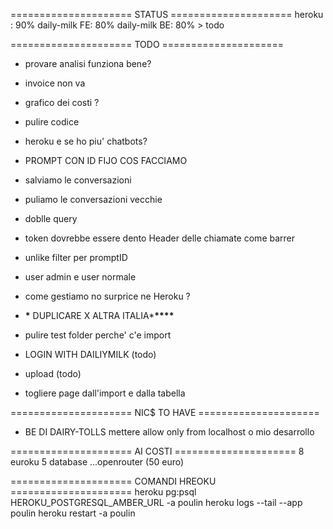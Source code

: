 ===================== STATUS =====================
heroku : 90%
daily-milk FE: 80%
daily-milk BE: 80% > todo

===================== TODO =====================

- provare analisi funziona bene?
- invoice non va
- grafico dei costi ?
- pulire codice
- heroku e se ho piu' chatbots?
- PROMPT CON ID FIJO COS FACCIAMO
- salviamo le conversazioni
- puliamo le conversazioni vecchie
- doblle query
- token dovrebbe essere dento Header delle chiamate come barrer
- unlike filter per promptID
- user admin e user normale
- come gestiamo no surprice ne Heroku ?

- **\*** DUPLICARE X ALTRA ITALIA\***\*\*\*\***
- pulire test folder perche' c'e import
- LOGIN WITH DAILIYMILK (todo)
- upload (todo)
- togliere page dall'import e dalla tabella

===================== NIC$ TO HAVE =====================

- BE DI DAIRY-TOLLS mettere allow only from localhost o mio desarrollo

===================== AI COSTI =====================
8 euroku
5 database
...openrouter (50 euro)

===================== COMANDI HREOKU =====================
heroku pg:psql HEROKU_POSTGRESQL_AMBER_URL -a poulin
heroku logs --tail --app poulin
heroku restart -a poulin
